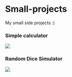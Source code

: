 # Small-projects
My small side projects :)

<h3>Simple calculator</h3>
<a href="https://github.com/MarianaAa01/Simple-Calculator">
  <img align="center" src="https://github-readme-stats.vercel.app/api/pin/?username=MarianaAa01&theme=rose&repo=Simple-Calculator" />
</a>
<br>
<h3>Random Dice Simulator</h3>
<a href="https://github.com/MarianaAa01/Random-dice">
  <img align="center" src="https://github-readme-stats.vercel.app/api/pin/?username=MarianaAa01&theme=rose&repo=Random-dice" />
</a>
